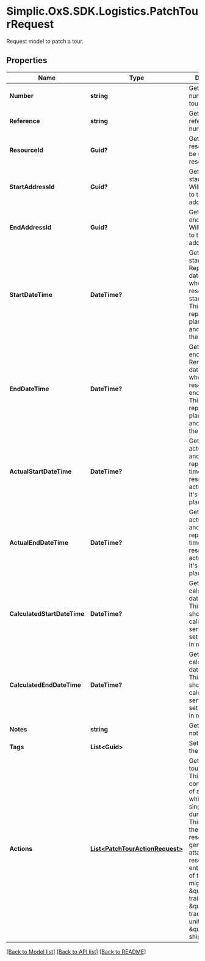 # Simplic.OxS.SDK.Logistics.PatchTourRequest
Request model to patch a tour.

## Properties

Name | Type | Description | Notes
------------ | ------------- | ------------- | -------------
**Number** | **string** | Gets or sets the number of the tour. | [optional] 
**Reference** | **string** | Gets or sets the reference number. | [optional] 
**ResourceId** | **Guid?** | Gets or sets the resource id.     Will be resolved as resouce.   | [optional] 
**StartAddressId** | **Guid?** | Gets or sets the start address id.     Will be resolved to the start address.   | [optional] 
**EndAddressId** | **Guid?** | Gets or sets the end address id.     Will be resolved to the end address.   | [optional] 
**StartDateTime** | **DateTime?** | Gets or sets the start date time.     Represents the date and time when the resource should start it&#39;s trip.    This just represents the planned date and time, not the actual start. | [optional] 
**EndDateTime** | **DateTime?** | Gets or sets the end date time.     Rerpresents the date and time when the resource should end it&#39;s trip.    This just represents the planned date and time, not the actual end. | [optional] 
**ActualStartDateTime** | **DateTime?** | Gets or sets the actual start date and time.     This represents the time the resource actually started it&#39;s trip, not the planned start.   | [optional] 
**ActualEndDateTime** | **DateTime?** | Gets or sets the actual end date and time.     This represents the time the resource actually ended it&#39;s trip, not the planned end.   | [optional] 
**CalculatedStartDateTime** | **DateTime?** | Gets or sets the calculated start date and time.     This value should be calculated by a service and not set by the user in most cases.   | [optional] 
**CalculatedEndDateTime** | **DateTime?** | Gets or sets the calculated end date and time.     This value should be calculated by a service and not set by the user in most cases.   | [optional] 
**Notes** | **string** | Gets or sets a note. | [optional] 
**Tags** | **List&lt;Guid&gt;** | Sets the tags of the tour. | [optional] 
**Actions** | [**List&lt;PatchTourActionRequest&gt;**](PatchTourActionRequest.md) | Gets or sets the tour actions.     This list contains a list of actions which define single events during the trip.    This list will be the primary resource for the generation of attached resources and entities.     Some of these actoins might be e.g.: \&quot;Add trailer\&quot;, \&quot;Change tractor unit\&quot; or \&quot;Load shipment\&quot;.   | [optional] 

[[Back to Model list]](../README.md#documentation-for-models) [[Back to API list]](../README.md#documentation-for-api-endpoints) [[Back to README]](../README.md)

